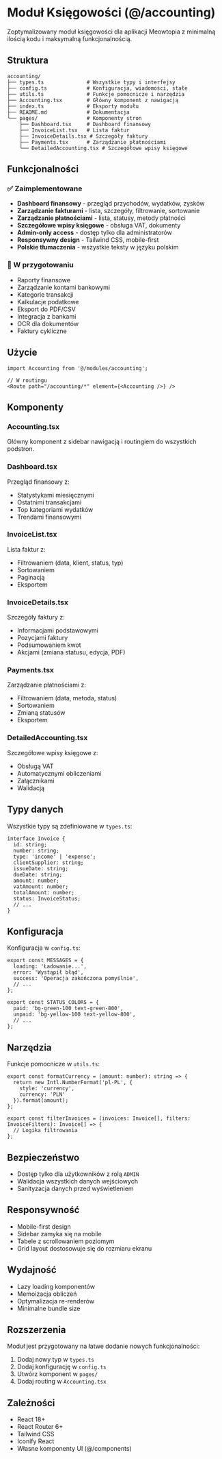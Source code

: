 # Moduł Księgowości (@/accounting)

Zoptymalizowany moduł księgowości dla aplikacji Meowtopia z minimalną ilością kodu i maksymalną funkcjonalnością.

## Struktura

```
accounting/
├── types.ts              # Wszystkie typy i interfejsy
├── config.ts             # Konfiguracja, wiadomości, stałe
├── utils.ts              # Funkcje pomocnicze i narzędzia
├── Accounting.tsx        # Główny komponent z nawigacją
├── index.ts              # Eksporty modułu
├── README.md             # Dokumentacja
└── pages/                # Komponenty stron
    ├── Dashboard.tsx     # Dashboard finansowy
    ├── InvoiceList.tsx   # Lista faktur
    ├── InvoiceDetails.tsx # Szczegóły faktury
    ├── Payments.tsx      # Zarządzanie płatnościami
    └── DetailedAccounting.tsx # Szczegółowe wpisy księgowe
```

## Funkcjonalności

### ✅ Zaimplementowane
- **Dashboard finansowy** - przegląd przychodów, wydatków, zysków
- **Zarządzanie fakturami** - lista, szczegóły, filtrowanie, sortowanie
- **Zarządzanie płatnościami** - lista, statusy, metody płatności
- **Szczegółowe wpisy księgowe** - obsługa VAT, dokumenty
- **Admin-only access** - dostęp tylko dla administratorów
- **Responsywny design** - Tailwind CSS, mobile-first
- **Polskie tłumaczenia** - wszystkie teksty w języku polskim

### 🔄 W przygotowaniu
- Raporty finansowe
- Zarządzanie kontami bankowymi
- Kategorie transakcji
- Kalkulacje podatkowe
- Eksport do PDF/CSV
- Integracja z bankami
- OCR dla dokumentów
- Faktury cykliczne

## Użycie

```tsx
import Accounting from '@/modules/accounting';

// W routingu
<Route path="/accounting/*" element={<Accounting />} />
```

## Komponenty

### Accounting.tsx
Główny komponent z sidebar nawigacją i routingiem do wszystkich podstron.

### Dashboard.tsx
Przegląd finansowy z:
- Statystykami miesięcznymi
- Ostatnimi transakcjami
- Top kategoriami wydatków
- Trendami finansowymi

### InvoiceList.tsx
Lista faktur z:
- Filtrowaniem (data, klient, status, typ)
- Sortowaniem
- Paginacją
- Eksportem

### InvoiceDetails.tsx
Szczegóły faktury z:
- Informacjami podstawowymi
- Pozycjami faktury
- Podsumowaniem kwot
- Akcjami (zmiana statusu, edycja, PDF)

### Payments.tsx
Zarządzanie płatnościami z:
- Filtrowaniem (data, metoda, status)
- Sortowaniem
- Zmianą statusów
- Eksportem

### DetailedAccounting.tsx
Szczegółowe wpisy księgowe z:
- Obsługą VAT
- Automatycznymi obliczeniami
- Załącznikami
- Walidacją

## Typy danych

Wszystkie typy są zdefiniowane w `types.ts`:

```tsx
interface Invoice {
  id: string;
  number: string;
  type: 'income' | 'expense';
  clientSupplier: string;
  issueDate: string;
  dueDate: string;
  amount: number;
  vatAmount: number;
  totalAmount: number;
  status: InvoiceStatus;
  // ...
}
```

## Konfiguracja

Konfiguracja w `config.ts`:

```tsx
export const MESSAGES = {
  loading: 'Ładowanie...',
  error: 'Wystąpił błąd',
  success: 'Operacja zakończona pomyślnie',
  // ...
};

export const STATUS_COLORS = {
  paid: 'bg-green-100 text-green-800',
  unpaid: 'bg-yellow-100 text-yellow-800',
  // ...
};
```

## Narzędzia

Funkcje pomocnicze w `utils.ts`:

```tsx
export const formatCurrency = (amount: number): string => {
  return new Intl.NumberFormat('pl-PL', { 
    style: 'currency', 
    currency: 'PLN' 
  }).format(amount);
};

export const filterInvoices = (invoices: Invoice[], filters: InvoiceFilters): Invoice[] => {
  // Logika filtrowania
};
```

## Bezpieczeństwo

- Dostęp tylko dla użytkowników z rolą `ADMIN`
- Walidacja wszystkich danych wejściowych
- Sanityzacja danych przed wyświetleniem

## Responsywność

- Mobile-first design
- Sidebar zamyka się na mobile
- Tabele z scrollowaniem poziomym
- Grid layout dostosowuje się do rozmiaru ekranu

## Wydajność

- Lazy loading komponentów
- Memoizacja obliczeń
- Optymalizacja re-renderów
- Minimalne bundle size

## Rozszerzenia

Moduł jest przygotowany na łatwe dodanie nowych funkcjonalności:

1. Dodaj nowy typ w `types.ts`
2. Dodaj konfigurację w `config.ts`
3. Utwórz komponent w `pages/`
4. Dodaj routing w `Accounting.tsx`

## Zależności

- React 18+
- React Router 6+
- Tailwind CSS
- Iconify React
- Własne komponenty UI (@/components) 